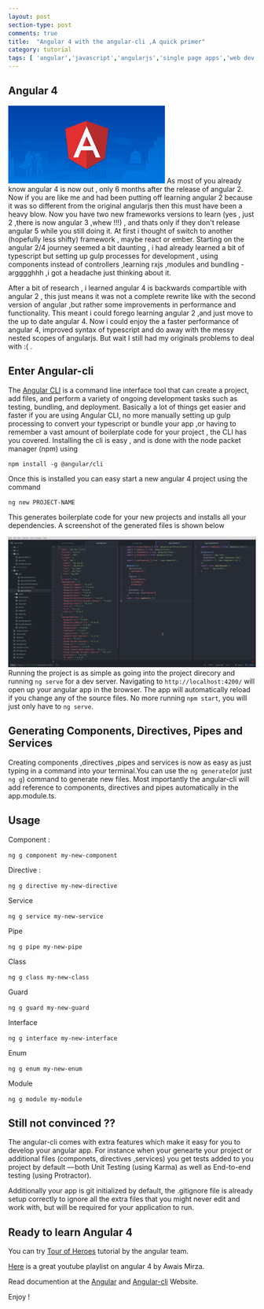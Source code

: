 ```yaml
---
layout: post
section-type: post
comments: true
title:  "Angular 4 with the angular-cli ,A quick primer"
category: tutorial
tags: [ 'angular','javascript','angularjs','single page apps','web dev' ]
---
```

## Angular 4

![image](/img/ng.jpg)
As most of you already know angular 4 is now out , only 6 months after the release of angular 2. Now if you are like me and had been putting off learning angular 2 because it was so different from the original angularjs then this must have been a heavy blow. Now you have two new frameworks versions to learn (yes , just 2 ,there is now angular 3 ,whew !!!) , and thats only if they don't release angular 5 while you still doing it. At first i thought of switch to another (hopefully less shifty) framework , maybe react or ember. Starting on the angular 2/4 journey seemed a bit daunting , i had already learned a bit of typescript but setting up gulp processes for development , using components instead of controllers ,learning rxjs ,modules and bundling - argggghhh ,i got a headache just thinking about it.

After a bit of research , i learned angular 4 is backwards compartible with angular 2  , this just means it was not a complete rewrite like with the second version of angular ,but rather some improvements in performance and functionality. This meant i could forego learning angular 2 ,and just move to the up to date angular 4. Now i could enjoy the a faster performance of angular 4, improved syntax of typescript and do away with the messy nested scopes of angularjs. But wait I still had my originals problems to deal with :( .

## Enter Angular-cli

The [Angular CLI](https://github.com/angular/angular-cli) is a command line interface tool that can create a project, add files, and perform a variety of ongoing development tasks such as testing, bundling, and deployment.
Basically a lot of things get easier and faster if you are using Angular CLI, no more manually setting up gulp processing to convert your typescript or bundle your app ,or having to remember a vast amount of boilerplate code for your project , the CLI has you covered.
Installing the cli is easy , and is done with the node packet manager (npm) using
```
npm install -g @angular/cli
```

Once this is installed you can easy start a new angular 4 project using the command
```
ng new PROJECT-NAME
```
This generates boilerplate code for your new projects and installs all your dependencies.
A screenshot of the generated files is shown below

![screenshot](/img/ng-template.png)
Running the project is as simple as going into the project direcory and running `ng serve` for a dev server. Navigating to `http://localhost:4200/` will open up your angular app in the browser. The app will automatically reload if you change any of the source files.
No more running `npm start`, you will just only have to `ng serve`.

## Generating Components, Directives, Pipes and Services

Creating components ,directives ,pipes and services is now as easy as just typing in a command into your terminal.You can use the `ng generate`(or just `ng g`) command to generate new files. Most importantly the angular-cli will add reference to components, directives and pipes automatically in the app.module.ts.

Usage
---

Component :  

 `ng g component my-new-component`


Directive :  

 `ng g directive my-new-directive`


Service

`ng g service my-new-service`

Pipe

`ng g pipe my-new-pipe`

Class

`ng g class my-new-class`

Guard

`ng g guard my-new-guard`

Interface

`ng g interface my-new-interface`

Enum

`ng g enum my-new-enum`

Module

`ng g module my-module`

## Still not convinced ??

The angular-cli comes with extra features which make it easy for you to develop your angular app. For instance when your genearte your project or additional files (componets, directives ,services) you get tests added to you project by default — both Unit Testing (using Karma) as well as End-to-end testing (using Protractor).

Additionally your app is git initialized by default, the .gitignore file is already setup correctly to ignore all the extra files that you might never edit and work with, but will be required for your application to run.

## Ready to learn Angular 4

You can try [Tour of Heroes](https://angular.io/docs/ts/latest/tutorial/) tutorial by the angular team.

[Here](https://www.youtube.com/watch?v=cdlbFEsAGXo&list=PLz5rnvLVJX5VQZdTz4MTE52aKto-MoPwB) is a great youtube playlist on angular 4 by Awais Mirza.

Read documention at the [Angular](https://angular.io) and [Angular-cli](https://cliangular.io) Website.

Enjoy !
